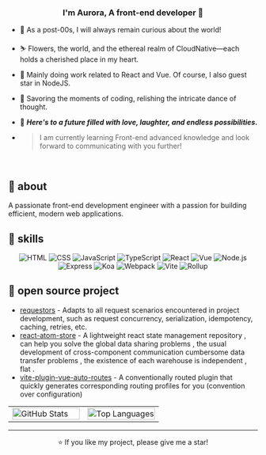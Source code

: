 ### <div align="center">I'm Aurora, A front-end developer :partying_face: </div>  
  

- :sparkling_heart:  As a post-00s, I will always remain curious about the world!
  

- :skier:  Flowers, the world, and the ethereal realm of CloudNative—each holds a cherished place in my heart.
  

- :whale:  Mainly doing work related to React and Vue. Of course, I also guest star in NodeJS.  
  

- :book:  Savoring the moments of coding, relishing the intricate dance of thought.


- :crossed_fingers:   ***Here's to a future filled with love, laughter, and endless possibilities.***

- >I am currently learning Front-end advanced knowledge and look forward to communicating with you further!

<br/> 

## 🚀 about

A passionate front-end development engineer with a passion for building efficient, modern web applications.

## 🔧 skills

<p align="center">
  <img src="https://img.shields.io/badge/HTML-E34F26?style=for-the-badge&logo=html5&logoColor=white" alt="HTML" />
  <img src="https://img.shields.io/badge/CSS-1572B6?style=for-the-badge&logo=css3&logoColor=white" alt="CSS" />
  <img src="https://img.shields.io/badge/JavaScript-F7DF1E?style=for-the-badge&logo=javascript&logoColor=black" alt="JavaScript" />
  <img src="https://img.shields.io/badge/TypeScript-007ACC?style=for-the-badge&logo=typescript&logoColor=white" alt="TypeScript" />
  <img src="https://img.shields.io/badge/React-61DAFB?style=for-the-badge&logo=react&logoColor=black" alt="React" />
  <img src="https://img.shields.io/badge/Vue-4FC08D?style=for-the-badge&logo=vue.js&logoColor=white" alt="Vue" />
  <img src="https://img.shields.io/badge/Node.js-339933?style=for-the-badge&logo=nodedotjs&logoColor=white" alt="Node.js" />
  <img src="https://img.shields.io/badge/Express-000000?style=for-the-badge&logo=express&logoColor=white" alt="Express" />
  <img src="https://img.shields.io/badge/Koa-333333?style=for-the-badge&logo=koajs&logoColor=white" alt="Koa" />
  <img src="https://img.shields.io/badge/Webpack-8DD6F9?style=for-the-badge&logo=webpack&logoColor=black" alt="Webpack" />
  <img src="https://img.shields.io/badge/Vite-646CFF?style=for-the-badge&logo=vite&logoColor=white" alt="Vite" />
  <img src="https://img.shields.io/badge/Rollup-EC4A3F?style=for-the-badge&logo=rollup.js&logoColor=white" alt="Rollup" />
</p>

## 🌟 open source project

- [requestors](https://github.com/Aurora-GSW/requestors) - Adapts to all request scenarios encountered in project development, such as request concurrency, serialization, idempotency, caching, retries, etc.
- [react-atom-store](https://github.com/Aurora-GSW/react-atom-store) - A lightweight react state management repository , can help you solve the global data sharing problems , the usual development of cross-component communication cumbersome data transfer problems , the existence of each warehouse is independent , flat .
- [vite-plugin-vue-auto-routes](https://github.com/Aurora-GSW/vite-plugin-vue-auto-routes) - A conventionally routed plugin that quickly generates corresponding routing profiles for you (convention over configuration)

<table style="width:100%;">
  <tr>
    <td style="width:50%;">
      <img src="https://github-readme-stats.vercel.app/api?username=gswysy&show_icons=true&theme=radical" alt="GitHub Stats" style="width:100%; height:auto;" />
    </td>
    <td style="width:50%;">
      <img src="https://github-readme-stats.vercel.app/api/top-langs/?username=gswysy&layout=compact&theme=radical" alt="Top Languages" style="width:100%; height:auto;" />
    </td>
  </tr>
</table>

---

<p align="center">
  ⭐️ If you like my project, please give me a star!
</p>
